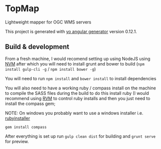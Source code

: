 # TopMap

Lightweight mapper for OGC WMS servers

This project is generated with [yo angular generator](https://github.com/yeoman/generator-angular)
version 0.12.1.

## Build & development

From a fresh machine, I would recomend setting up using NodeJS using [NVM](https://github.com/creationix/nvm) after which you will need to install grunt and bower to build (`npm install gulp-cli -g` / `npm install bower -g`)

You will need to run `npm install` and `bower install` to install dependencies

You will also need to have a working ruby / compass install on the machine to compile the SASS files during the build to do this install ruby (I would recommend using [RVM](https://rvm.io/) to control ruby installs and then you just need to install the compass gem;

NOTE: On windows you probably want to use a windows installer i.e. [rubyinstaller](http://rubyinstaller.org/)

`gem install compass` 

After everything is set up run `gulp clean dist` for building and `grunt serve` for preview.

